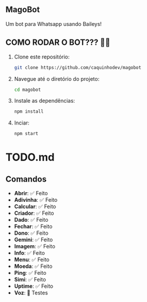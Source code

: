 ## MagoBot

Um bot para Whatsapp usando Baileys!

## COMO RODAR O BOT??? 🚀🤔

1. Clone este repositório:
   ```bash
   git clone https://github.com/caquinhodev/magobot
   ```
2. Navegue até o diretório do projeto:
   ```bash
   cd magobot
   ```
3. Instale as dependências:
   ```bash
   npm install
   ```
4. Inciar:
   ```bash
   npm start
   ```

# TODO.md

## Comandos

- **Abrir**: ✅ Feito
- **Adivinha**: ✅ Feito
- **Calcular**: ✅ Feito
- **Criador**: ✅ Feito
- **Dado**: ✅ Feito
- **Fechar**: ✅ Feito
- **Dono**: ✅ Feito
- **Gemini**: ✅ Feito
- **Imagem**: ✅ Feito
- **Info**: ✅ Feito
- **Menu**: ✅ Feito
- **Moeda**: ✅ Feito
- **Ping**: ✅ Feito
- **Simi**: ✅ Feito
- **Uptime**: ✅ Feito
- **Voz**: 🔄 Testes
